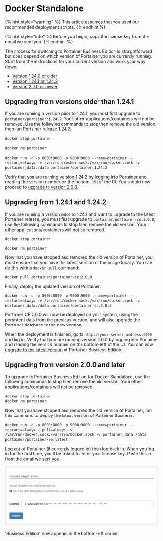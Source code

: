 # Docker Standalone

{% hint style="warning" %}
This article assumes that you used our recommended deployment scripts.
{% endhint %}

{% hint style="info" %}
Before you begin, copy the license key from the email we sent you.
{% endhint %}

The process for switching to Portainer Business Edition is straightforward but does depend on which version of Portainer you are currently running. Start from the instructions for your current version and work your way down.

* [Version 1.24.0 or older](docker.md#upgrading-from-versions-older-than-1.24.1)
* [Version 1.24.1 or 1.24.2](docker.md#upgrading-from-1.24.1-and-1.24.2)
* [Version 2.0.0 or newer](docker.md#upgrading-from-version-2.0.0-and-later)

## **Upgrading from versions older than 1.24.1**

If you are running a version prior to 1.24.1, you must first upgrade to `portainer/portainer:1.24.2`. Your other applications/containers will not be removed. Use the following commands to stop then remove the old version, then run Portainer release 1.24.2:

```
docker stop portainer

docker rm portainer

docker run -d -p 8000:8000 -p 9000:9000 --name=portainer --restart=always -v /var/run/docker.sock:/var/run/docker.sock -v portainer_data:/data portainer/portainer:1.24.2
```

Verify that you are running version 1.24.2 by logging into Portainer and reading the version number on the bottom-left of the UI. You should now proceed to [upgrade to version 2.0.0](docker.md#upgrading-from-1.24.1-and-1.24.2).

## Upgrading from 1.24.1 and 1.24.2

If you are running a version prior to 1.24.1 and want to upgrade to the latest Portainer release, you must first upgrade to `portainer/portainer-ce:2.0.0`, use the following commands to stop then remove the old version. Your other applications/containers will not be removed.

```
docker stop portainer
```

```
docker rm portainer
```

Now that you have stopped and removed the old version of Portainer, you must ensure that you have the latest version of the image locally. You can do this with a `docker pull` command:

```
docker pull portainer/portainer-ce:2.0.0
```

Finally, deploy the updated version of Portainer:

```
docker run -d -p 8000:8000 -p 9000:9000 --name=portainer --restart=always -v /var/run/docker.sock:/var/run/docker.sock -v portainer_data:/data portainer/portainer-ce:2.0.0
```

Portainer CE 2.0.0 will now be deployed on your system, using the persistent data from the previous version, and will also upgrade the Portainer database to the new version.

When the deployment is finished, go to `http://your-server-address:9000` and log in. Verify that you are running version 2.0.0 by logging into Portainer and reading the version number on the bottom-left of the UI. You can now [upgrade to the latest version](docker.md#upgrading-from-version-2.0.0-and-later) of Portainer Business Edition.

## Upgrading from version 2.0.0 and later

To upgrade to Portainer Business Edition for Docker Standalone, use the following commands to stop then remove the old version. Your other applications/containers will not be removed.

```
docker stop portainer
docker rm portainer
```

Now that you have stopped and removed the old version of Portainer, run this command to deploy the latest version of Portainer Business:

```
docker run -d -p 8000:8000 -p 9000:9000 --name=portainer --restart=always --pull=always -v /var/run/docker.sock:/var/run/docker.sock -v portainer_data:/data portainer/portainer-ee:latest
```

Log out of Portainer (if currently logged in) then log back in. When you log in for the first time, you'll be asked to enter your license key. Paste this in from the email we sent you.

![](../../../.gitbook/assets/upgrade-license.png)

'Business Edition' now appears in the bottom-left corner.
